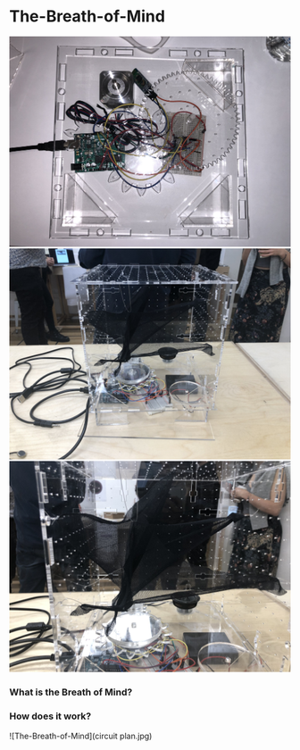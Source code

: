 # The-Breath-of-Mind

![The-Breath-of-Mind](1.jpg)
![The-Breath-of-Mind](2.jpg)
![The-Breath-of-Mind](3.jpg)

### What is the Breath of Mind?


### How does it work?

![The-Breath-of-Mind](circuit plan.jpg)

